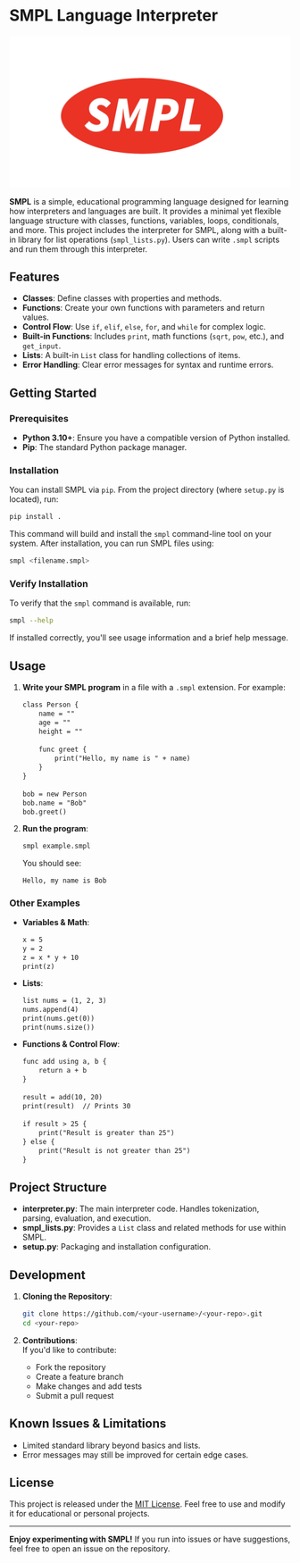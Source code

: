 
# SMPL Language Interpreter

![SMPL Logo](logo.png)

**SMPL** is a simple, educational programming language designed for learning how interpreters and languages are built. It provides a minimal yet flexible language structure with classes, functions, variables, loops, conditionals, and more. This project includes the interpreter for SMPL, along with a built-in library for list operations (`smpl_lists.py`). Users can write `.smpl` scripts and run them through this interpreter.

## Features

- **Classes**: Define classes with properties and methods.
- **Functions**: Create your own functions with parameters and return values.
- **Control Flow**: Use `if`, `elif`, `else`, `for`, and `while` for complex logic.
- **Built-in Functions**: Includes `print`, math functions (`sqrt`, `pow`, etc.), and `get_input`.
- **Lists**: A built-in `List` class for handling collections of items.
- **Error Handling**: Clear error messages for syntax and runtime errors.

## Getting Started

### Prerequisites

- **Python 3.10+**: Ensure you have a compatible version of Python installed.
- **Pip**: The standard Python package manager.

### Installation

You can install SMPL via `pip`. From the project directory (where `setup.py` is located), run:

```bash
pip install .
```

This command will build and install the `smpl` command-line tool on your system. After installation, you can run SMPL files using:

```bash
smpl <filename.smpl>
```

### Verify Installation

To verify that the `smpl` command is available, run:

```bash
smpl --help
```

If installed correctly, you'll see usage information and a brief help message.

## Usage

1. **Write your SMPL program** in a file with a `.smpl` extension. For example:

   ```smpl
   class Person {
       name = ""
       age = ""
       height = ""

       func greet {
           print("Hello, my name is " + name)
       }
   }

   bob = new Person
   bob.name = "Bob"
   bob.greet()
   ```

2. **Run the program**:

   ```bash
   smpl example.smpl
   ```

   You should see:

   ```
   Hello, my name is Bob
   ```

### Other Examples

- **Variables & Math**:
   ```smpl
   x = 5
   y = 2
   z = x * y + 10
   print(z)
   ```

- **Lists**:
   ```smpl
   list nums = (1, 2, 3)
   nums.append(4)
   print(nums.get(0))
   print(nums.size())
   ```

- **Functions & Control Flow**:
   ```smpl
   func add using a, b {
       return a + b
   }

   result = add(10, 20)
   print(result)  // Prints 30

   if result > 25 {
       print("Result is greater than 25")
   } else {
       print("Result is not greater than 25")
   }
   ```

## Project Structure

- **interpreter.py**: The main interpreter code. Handles tokenization, parsing, evaluation, and execution.
- **smpl_lists.py**: Provides a `List` class and related methods for use within SMPL.
- **setup.py**: Packaging and installation configuration.

## Development

1. **Cloning the Repository**:

   ```bash
   git clone https://github.com/<your-username>/<your-repo>.git
   cd <your-repo>
   ```

4. **Contributions**:  
   If you'd like to contribute:
   - Fork the repository
   - Create a feature branch
   - Make changes and add tests
   - Submit a pull request

## Known Issues & Limitations

- Limited standard library beyond basics and lists.
- Error messages may still be improved for certain edge cases.

## License

This project is released under the [MIT License](LICENSE). Feel free to use and modify it for educational or personal projects.

---

**Enjoy experimenting with SMPL!** If you run into issues or have suggestions, feel free to open an issue on the repository.
